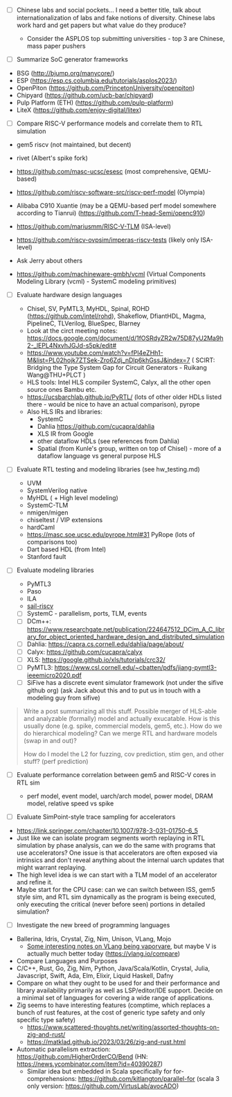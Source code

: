 - [ ] Chinese labs and social pockets... I need a better title, talk about internationalization of labs and fake notions of diversity. Chinese labs work hard and get papers but what value do they produce?
  - Consider the ASPLOS top submitting universities - top 3 are Chinese, mass paper pushers

- [ ] Summarize SoC generator frameworks

- BSG (http://bjump.org/manycore/)
- ESP (https://esp.cs.columbia.edu/tutorials/asplos2023/)
- OpenPiton (https://github.com/PrincetonUniversity/openpiton)
- Chipyard (https://github.com/ucb-bar/chipyard)
- Pulp Platform (ETH) (https://github.com/pulp-platform)
- LiteX (https://github.com/enjoy-digital/litex)

- [ ] Compare RISC-V performance models and correlate them to RTL simulation

- gem5 riscv (not maintained, but decent)
- rivet (Albert's spike fork)
- https://github.com/masc-ucsc/esesc (most comprehensive, QEMU-based)
- https://github.com/riscv-software-src/riscv-perf-model (Olympia)

- Alibaba C910 Xuantie (may be a QEMU-based perf model somewhere according to Tianrui) (https://github.com/T-head-Semi/openc910)
- https://github.com/mariusmm/RISC-V-TLM (ISA-level)
- https://github.com/riscv-ovpsim/imperas-riscv-tests (likely only ISA-level)
- Ask Jerry about others

- https://github.com/machineware-gmbh/vcml (Virtual Components Modeling Library (vcml) - SystemC modeling primitives)

- [ ] Evaluate hardware design languages
    - Chisel, SV, PyMTL3, MyHDL, Spinal, ROHD (https://github.com/intel/rohd), Shakeflow, DfiantHDL, Magma, PipelineC, TLVerilog, BlueSpec, Blarney
    - Look at the circt meeting notes: https://docs.google.com/document/d/1fOSRdyZR2w75D87yU2Ma9h2-_lEPL4NxvhJGJd-s5pk/edit#
    - https://www.youtube.com/watch?v=fPl4eZHh1-M&list=PL02hojk7ZTSek-Zro6Zdj_nDlp6khGssJ&index=7 ( SCIRT: Bridging the Type System Gap for Circuit Generators - Ruikang Wang@THU+PLCT )
    - HLS tools: Intel HLS compiler SystemC, Calyx, all the other open source ones Bambu etc.
    - https://ucsbarchlab.github.io/PyRTL/ (lots of other older HDLs listed there - would be nice to have an actual comparison), pyrope
    - Also HLS IRs and libraries:
        - SystemC
        - Dahlia https://github.com/cucapra/dahlia
        - XLS IR from Google
        - other dataflow HDLs (see references from Dahlia)
        - Spatial (from Kunle's group, written on top of Chisel) - more of a dataflow language vs general purpose HLS

- [ ] Evaluate RTL testing and modeling libraries (see hw_testing.md)
    - UVM
    - SystemVerilog native
    - MyHDL ( + High level modeling)
    - SystemC-TLM
    - nmigen/migen
    - chiseltest / VIP extensions
    - hardCaml
    - https://masc.soe.ucsc.edu/pyrope.html#31 PyRope (lots of comparisons too)
    - Dart based HDL (from Intel)
    - Stanford fault

- [ ] Evaluate modeling libraries
    - PyMTL3
    - Paso
    - ILA
    - [sail-riscv](https://github.com/riscv/sail-riscv)
    - [ ] SystemC - parallelism, ports, TLM, events
    - [ ] DCm++: https://www.researchgate.net/publication/224647512_DCim_A_C_library_for_object_oriented_hardware_design_and_distributed_simulation
    - [ ] Dahlia: https://capra.cs.cornell.edu/dahlia/page/about/
    - [ ] Calyx: https://github.com/cucapra/calyx
    - [ ] XLS: https://google.github.io/xls/tutorials/crc32/
    - [ ] PyMTL3: https://www.csl.cornell.edu/~cbatten/pdfs/jiang-pymtl3-ieeemicro2020.pdf
    - [ ] SiFive has a discrete event simulator framework (not under the sifive github org) (ask Jack about this and to put us in touch with a modeling guy from sifive)

> Write a post summarizing all this stuff. Possible merger of HLS-able and analyzable (formally) model and actually exucatable. How is this usually done (e.g. spike, commercial models, gem5, etc.). How do we do hierarchical modeling? Can we merge RTL and hardware models (swap in and out)?
>
> How do I model the L2 for fuzzing, cov prediction, stim gen, and other stuff? (perf prediction)

- [ ] Evaluate performance correlation between gem5 and RISC-V cores in RTL sim
    - perf model, event model, uarch/arch model, power model, DRAM model, relative speed vs spike

- [ ] Evaluate SimPoint-style trace sampling for accelerators

- https://link.springer.com/chapter/10.1007/978-3-031-01750-6_5
- Just like we can isolate program segments worth replaying in RTL simulation by phase analysis, can we do the same with programs that use accelerators? One issue is that accelerators are often exposed via intrinsics and don't reveal anything about the internal uarch updates that might warrant replaying.
- The high level idea is we can start with a TLM model of an accelerator and refine it.
- Maybe start for the CPU case: can we can switch between ISS, gem5 style sim, and RTL sim dynamically as the program is being executed, only executing the critical (never before seen) portions in detailed simulation?

- [ ] Investigate the new breed of programming languages

- Ballerina, Idris, Crystal, Zig, Nim, Unison, VLang, Mojo
  - [Some interesting notes on VLang being vaporvare](https://n-skvortsov-1997.github.io/reviews/), but maybe V is actually much better today (https://vlang.io/compare)
- Compare Languages and Purposes
- C/C++, Rust, Go, Zig, Nim, Python, Java/Scala/Kotlin, Crystal, Julia, Javascript, Swift, Ada, Elm, Elixir, Liquid Haskell, Dafny
- Compare on what they ought to be used for and their performance and library availability primarily as well as LSP/editor/IDE support. Decide on a minimal set of languages for covering a wide range of applications.
- Zig seems to have interesting features (comptime, which replaces a bunch of rust features, at the cost of generic type safety and only specific type safety)
  - https://www.scattered-thoughts.net/writing/assorted-thoughts-on-zig-and-rust/
  - https://matklad.github.io/2023/03/26/zig-and-rust.html
- Automatic parallelism extraction: https://github.com/HigherOrderCO/Bend (HN: https://news.ycombinator.com/item?id=40390287)
  - Similar idea but embedded in Scala specifically for for-comprehensions: https://github.com/kitlangton/parallel-for (scala 3 only version: https://github.com/VirtusLab/avocADO)

